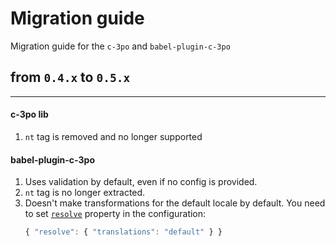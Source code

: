 # Migration guide
Migration guide for the `c-3po` and `babel-plugin-c-3po`

## from `0.4.x` to `0.5.x`
-------

#### c-3po lib
1. `nt` tag is removed and no longer supported

#### babel-plugin-c-3po
1. Uses validation by default, even if no config is provided.
2. `nt` tag is no longer extracted.
3. Doesn't make transformations for the default locale by default.
    You need to set [`resolve`](/configuration.html#configresolvetranslations-string) 
    property in the configuration:
    ```js
    { "resolve": { "translations": "default" } }
    ```
